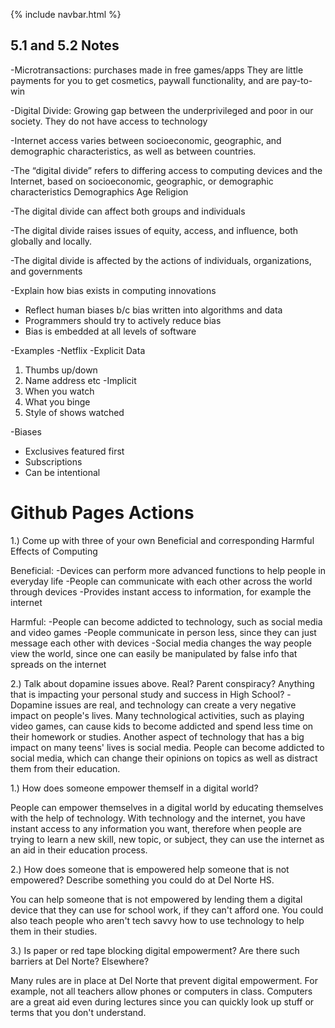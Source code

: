 {% include navbar.html %}

## 5.1 and 5.2 Notes

-Microtransactions: purchases made in free games/apps
They are little payments for you to get cosmetics, paywall functionality, and are pay-to-win

-Digital Divide: Growing gap between the underprivileged and poor in our society. They do not have access to technology

-Internet access varies between socioeconomic, geographic, and demographic characteristics, as well as between countries.

-The “digital divide” refers to differing access to computing devices and the Internet, based on socioeconomic, geographic, or demographic characteristics
Demographics
Age
Religion

-The digital divide can affect both groups and individuals

-The digital divide raises issues of equity, access, and influence, both globally and locally.

-The digital divide is affected by the actions of individuals, organizations, and governments

-Explain how bias exists in computing innovations
* Reflect human biases b/c bias written into algorithms and data
* Programmers should try to actively reduce bias
* Bias is embedded at all levels of software

-Examples
-Netflix
-Explicit Data
1. Thumbs up/down
2. Name address etc
-Implicit
1. When you watch
2. What you binge
3. Style of shows watched

-Biases
* Exclusives featured first
* Subscriptions
* Can be intentional

# Github Pages Actions
1.) Come up with three of your own Beneficial and corresponding Harmful Effects of Computing

Beneficial:
-Devices can perform more advanced functions to help people in everyday life
-People can communicate with each other across the world through devices
-Provides instant access to information, for example the internet

Harmful:
-People can become addicted to technology, such as social media and video games
-People communicate in person less, since they can just message each other with devices
-Social media changes the way people view the world, since one can easily be manipulated by false info that spreads on the internet

2.) Talk about dopamine issues above. Real? Parent conspiracy? Anything that is impacting your personal study and success in High School?
-Dopamine issues are real, and technology can create a very negative impact on people's lives. Many technological activities, such as playing video games, can cause kids to become addicted and spend less time on their homework or studies. Another aspect of technology that has a big impact on many teens' lives is social media. People can become addicted to social media, which can change their opinions on topics as well as distract them from their education.




1.) How does someone empower themself in a digital world?

People can empower themselves in a digital world by educating themselves with the help of technology. With technology and the internet, you have instant access to any information you want, therefore when people are trying to learn a new skill, new topic, or subject, they can use the internet as an aid in their education process. 

2.) How does someone that is empowered help someone that is not empowered? Describe something you could do at Del Norte HS.

You can help someone that is not empowered by lending them a digital device that they can use for school work, if they can't afford one. You could also teach people who aren't tech savvy how to use technology to help them in their studies. 

3.) Is paper or red tape blocking digital empowerment? Are there such barriers at Del Norte? Elsewhere?

Many rules are in place at Del Norte that prevent digital empowerment. For example, not all teachers allow phones or computers in class. Computers are a great aid even during lectures since you can quickly look up stuff or terms that you don't understand. 